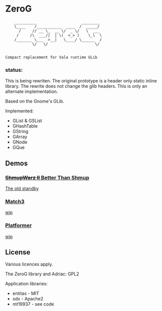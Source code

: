 # ZeroG


        __________                    ________ 
        \____    /___________  ____  /  _____/ 
          /     // __ \_  __ \/  _ \/   \  ___ 
         /     /\  ___/|  | \(  <_> )    \_\  \
        /_______ \___  >__|   \____/ \______  /
                \/   \/                     \/ 


    Compact replacement for Vala runtime GLib


### status: 
This is being rewriten. The original prototype is a header only static inline library.
The rewrite does not change the glib headers. This is only an alternate implementation.

Based on the Gnome's GLib. 

Implemented:

* GList & GSList
* GHashTable
* GString
* GArray
* GNode
* GQue



## Demos

### [<del>ShmupWarz II</del> Better Than Shmup](https://darkoverlordofdata.com/zerog-shmupwarz/)
[The old standby](https://github.com/darkoverlordofdata/zerog-shmupwarz)

### [Match3](https://darkoverlordofdata.com/zerog-match3/)
[wip](https://github.com/darkoverlordofdata/zerog-match3)

### [Platformer](https://darkoverlordofdata.com/zerog-platformer/)
[wip](https://github.com/darkoverlordofdata/zerog-platformer)




## License
Various licences apply. 

The ZeroG library and Adriac: GPL2

Application libraries:
* entitas - MIT
* sdx - Apache2
* mt19937 - see code 
